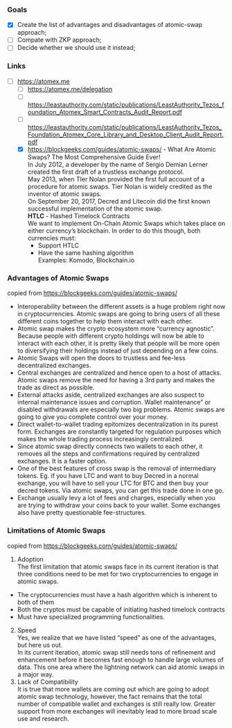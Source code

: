 ### Goals  
- [X] Create the list of advantages and disadvantages of atomic-swap approach;  
- [ ] Compate with ZKP approach;  
- [ ] Decide whether we should use it instead;  
  
### Links  
- [ ] https://atomex.me  
  - [ ] https://atomex.me/delegation  
  - [ ] https://leastauthority.com/static/publications/LeastAuthority_Tezos_foundation_Atomex_Smart_Contracts_Audit_Report.pdf  
  - [ ] https://leastauthority.com/static/publications/LeastAuthority_Tezos_Foundation_Atomex_Core_Library_and_Desktop_Client_Audit_Report.pdf  
  - [X] https://blockgeeks.com/guides/atomic-swaps/ - What Are Atomic Swaps? The Most Comprehensive Guide Ever!  
    In July 2012, a developer by the name of Sergio Demian Lerner created the first draft of a trustless exchange protocol.  
    May 2013, when TIer Nolan provided the first full account of a procedure for atomic swaps. 
  Tier Nolan is widely credited as the inventor of atomic swaps.  
    On September 20, 2017, Decred and Litecoin did the first known successful implementation of the atomic swap.  
    __HTLC__ - Hashed Timelock Contracts  
    We want to implement On-Chain Atomic Swaps which takes place on either currency’s blockchain. 
    In order to do this though, both currencies must:  
    - Support HTLC  
    - Have the same hashing algorithm  
    Examples: Komodo, Blockchain.io
  
### Advantages of Atomic Swaps  
copied from https://blockgeeks.com/guides/atomic-swaps/  
- Interoperability between the different assets is a huge problem right now in cryptocurrencies. 
Atomic swaps are going to bring users of all these different coins together to help them interact with each other.
- Atomic swap makes the crypto ecosystem more “currency agnostic”. Because people with different crypto holdings will 
now be able to interact with each other, it is pretty likely that people will be more open to diversifying 
their holdings instead of just depending on a few coins.
- Atomic Swaps will open the doors to trustless and fee-less decentralized exchanges.
- Central exchanges are centralized and hence open to a host of attacks. Atomic swaps remove the need 
for having a 3rd party and makes the trade as direct as possible.
- External attacks aside, centralized exchanges are also suspect to internal maintenance issues and corruption. 
Wallet maintenance” or disabled withdrawals are especially two big problems. Atomic swaps are going to give you 
complete control over your money.
- Direct wallet-to-wallet trading epitomizes decentralization in its purest form. 
Exchanges are constantly targeted for regulation purposes which makes the whole trading process increasingly centralized.
- Since atomic swap directly connects two wallets to each other, it removes all the steps and 
confirmations required by centralized exchanges. It is a faster option.
- One of the best features of cross swap is the removal of intermediary tokens. Eg. if you have LTC and want 
to buy Decred in a normal exchange, you will have to sell your LTC for BTC and then buy your decred tokens. 
Via atomic swaps, you can get this trade done in one go.
- Exchange usually levy a lot of fees and charges, especially when you are trying to withdraw 
your coins back to your wallet. Some exchanges also have pretty questionable fee-structures.  

### Limitations of Atomic Swaps  
copied from https://blockgeeks.com/guides/atomic-swaps/  
1) Adoption  
The first limitation that atomic swaps face in its current iteration is that three conditions need to be met 
for two cryptocurrencies to engage in atomic swaps.  
  - The cryptocurrencies must have a hash algorithm which is inherent to both of them  
  - Both the cryptos must be capable of initiating hashed timelock contracts  
  - Must have specialized programming functionalities.  
2) Speed  
Yes, we realize that we have listed “speed” as one of the advantages, but here us out.  
In its current iteration, atomic swap still needs tons of refinement and enhancement before it becomes fast enough 
to handle large volumes of data. This one area where the lightning network can aid atomic swaps in a major way.  
3) Lack of Compatibility  
It is true that more wallets are coming out which are going to adopt atomic swap technology, however, 
the fact remains that the total number of compatible wallet and exchanges is still really low. Greater support 
from more exchanges will inevitably lead to more broad scale use and research.  
  
    
      
  
  